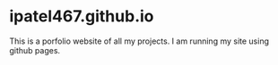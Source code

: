 # ipatel467.github.io
This is a porfolio website of all my projects. I am running my site using github pages.
